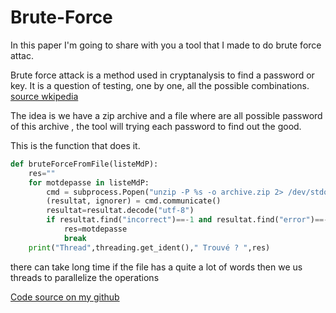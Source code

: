 
# Brute-Force

In this paper I'm going to share with you a tool that I made to do brute force attac.

 Brute force attack is a method used in cryptanalysis to find a password or key. It is a question of testing, one by one, all the possible combinations.
 [source wkipedia](https://fr.wikipedia.org/wiki/Attaque_par_force_brute)


The idea is we have a zip archive and a file where are all possible password of this archive , the tool will trying each password to find out the good.


This is the function that does it.

```python
def bruteForceFromFile(listeMdP):
    res=""
    for motdepasse in listeMdP:
        cmd = subprocess.Popen("unzip -P %s -o archive.zip 2> /dev/stdout"%motdepasse, shell=True,stdout=subprocess.PIPE)
        (resultat, ignorer) = cmd.communicate()
        resultat=resultat.decode("utf-8")
        if resultat.find("incorrect")==-1 and resultat.find("error")==-1:
            res=motdepasse
            break
    print("Thread",threading.get_ident()," Trouvé ? ",res)

```

there can take long time if the file has a quite a lot of words then we us threads to parallelize the operations





 [Code source on my github](https://github.com/MonaQuimbamba/TIC/blob/master/1/brute-force/bruteForceFromFile.py)
